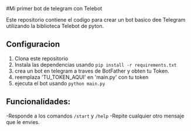 #Mi primer bot de telegram con Telebot


Este repositorio contiene el codigo para crear un bot basico dee Telegram  utilizando la biblioteca Telebot de pyton.


## Configuracion

1. Clona este repositorio
2. Instala las dependencias usando `pip install -r requirements.txt`
3. crea un bot en telegram a traves de BotFather y obten tu Token.
4. reemplaza 'TU_TOKEN_AQUI' en 'main.py' con tu token 
5. ejecuta el bot usando `python main.py`


## Funcionalidades:

-Responde a los comandos `/start` y `/help`
-Repite cualquier otro mensaje que le envies.
